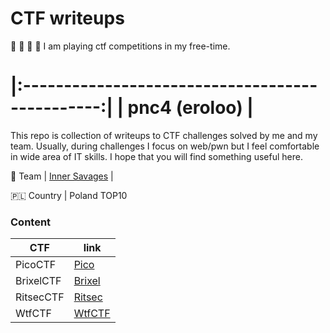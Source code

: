 # CTF writeups


:triangular_flag_on_post: :triangular_flag_on_post: :triangular_flag_on_post: :triangular_flag_on_post:
I am playing ctf competitions in my free-time. 

|:-----------------------------------------------:|
| **pnc4** (eroloo)                               |
=======
This repo is collection of writeups to CTF challenges solved by me and my team. 
Usually, during challenges I focus on web/pwn but I feel comfortable in wide area of IT skills. 
I hope that you will find something useful here.


:muscle: Team    | [Inner Savages](https://ctftime.org/team/87451) |

:poland: Country | Poland TOP10

### Content

| CTF           | link                                                         |
|---------------|--------------------------------------------------------------|
| PicoCTF       | [Pico](https://github.com/eroloo/ctf/tree/main/picoCTF)      |
| BrixelCTF     | [Brixel](https://github.com/eroloo/ctf/tree/main/BrixelCTF)  |
| RitsecCTF     | [Ritsec](https://github.com/eroloo/ctf/tree/main/RITSEC_CTF) |
| WtfCTF        | [WtfCTF](https://github.com/eroloo/ctf/tree/main/WtfCTF)     |
